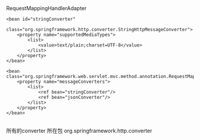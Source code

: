 ##
RequestMappingHandlerAdapter
<bean id="jsonConverter" class="org.springframework.http.converter.json.MappingJackson2HttpMessageConverter"></bean>

    <bean id="stringConverter"
          class="org.springframework.http.converter.StringHttpMessageConverter">
        <property name="supportedMediaTypes">
            <list>
                <value>text/plain;charset=UTF-8</value>
            </list>
        </property>
    </bean>

    <bean class="org.springframework.web.servlet.mvc.method.annotation.RequestMappingHandlerAdapter">
        <property name="messageConverters">
            <list>
                <ref bean="stringConverter"/>
                <ref bean="jsonConverter"/>
            </list>
        </property>
    </bean>
##

##
所有的converter 所在包
org.springframework.http.converter
##